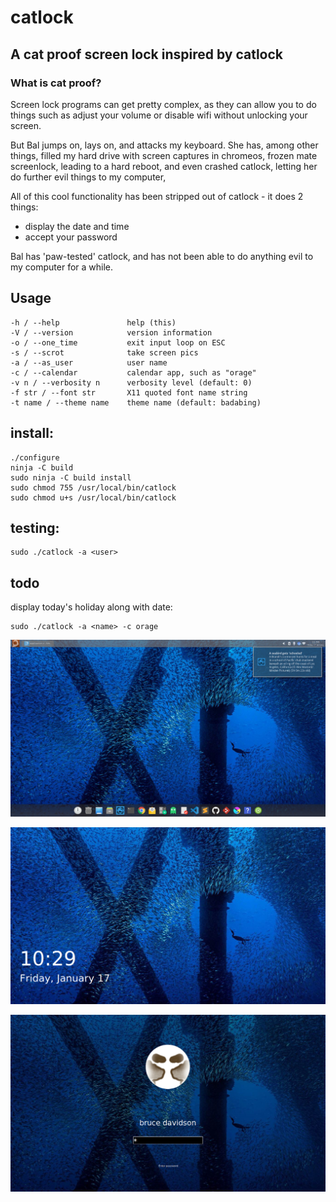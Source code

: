 # catlock

## A cat proof screen lock inspired by catlock

###  What is cat proof?

Screen lock programs can get pretty complex, as they can allow you to do things such as adjust your volume or disable wifi without unlocking your screen.

But Bal jumps on, lays on, and attacks my keyboard. She has, among other things, filled my hard drive with screen captures in chromeos, frozen mate screenlock, leading to a hard reboot, and even crashed catlock, letting her do further evil things to my computer,

All of this cool functionality has been stripped out of catlock - it does 2 things:

* display the date and time
* accept your password

Bal has 'paw-tested' catlock, and has not been able to do anything evil to my computer for a while.


## Usage

    -h / --help               help (this)
    -V / --version            version information
    -o / --one_time           exit input loop on ESC
    -s / --scrot              take screen pics
    -a / --as_user            user name
    -c / --calendar           calendar app, such as "orage"
    -v n / --verbosity n      verbosity level (default: 0)
    -f str / --font str       X11 quoted font name string
    -t name / --theme name    theme name (default: badabing)    

## install:

    ./configure
    ninja -C build
    sudo ninja -C build install
    sudo chmod 755 /usr/local/bin/catlock
    sudo chmod u+s /usr/local/bin/catlock

## testing: 

    sudo ./catlock -a <user>

## todo

display today's holiday along with date:

    sudo ./catlock -a <name> -c orage


![Screenshot](https://github.com/darkoverlordofdata/kitty-cat-lock/raw/master/assets/0.png "Screenshot")

![Screenshot](https://github.com/darkoverlordofdata/kitty-cat-lock/raw/master/assets/1.png "Screenshot")

![Screenshot](https://github.com/darkoverlordofdata/kitty-cat-lock/raw/master/assets/2.png "Screenshot")
